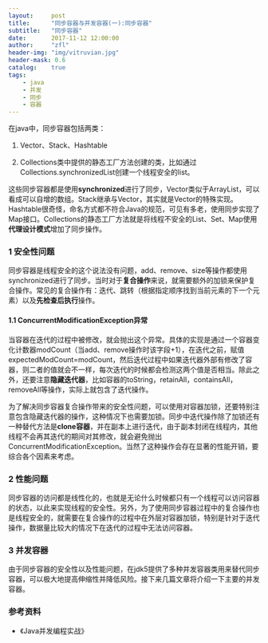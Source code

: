 ```yaml
---
layout:     post
title:      "同步容器与并发容器(一):同步容器"
subtitle:   "同步容器"
date:       2017-11-12 12:00:00
author:     "zfl"
header-img: "img/vitruvian.jpg"
header-mask: 0.6
catalog:    true
tags:
    - java
    - 并发
    - 同步
    - 容器
---  
```


在java中，同步容器包括两类：  

1. Vector、Stack、Hashtable  

2. Collections类中提供的静态工厂方法创建的类，比如通过Collections.synchronizedList创建一个线程安全的list。  


这些同步容器都是使用**synchronized**进行了同步，Vector类似于ArrayList，可以看成可以自增的数组。Stack继承与Vector，其实就是Vector的特殊实现。Hashtable很奇怪，命名方式都不符合Java的规范，可见有多老，使用同步实现了Map接口。Collections的静态工厂方法就是将线程不安全的List、Set、Map使用**代理设计模式**增加了同步操作。  

### 1 安全性问题  

同步容器是线程安全的这个说法没有问题，add、remove、size等操作都使用synchronized进行了同步。当时对于**复合操作**来说，就需要额外的加锁来保护复合操作。常见的复合操作有：迭代、跳转（根据指定顺序找到当前元素的下一个元素）以及**先检查后执行**操作。

#### 1.1 ConcurrentModificationException异常  

当容器在迭代的过程中被修改，就会抛出这个异常。具体的实现是通过一个容器变化计数器modCount（当add、remove操作时该字段+1），在迭代之前，赋值expectedModCount=modCount，然后迭代过程中如果迭代器外部有修改了容器，则二者的值就会不一样，每次迭代的时候都会检测这两个值是否相当。除此之外，还要注意**隐藏迭代器**，比如容器的toString，retainAll，containsAll，removeAll等操作，实际上就包含了迭代操作。

为了解决同步容器复合操作带来的安全性问题，可以使用对容器加锁，还要特别注意包含隐藏迭代器的操作，这种情况下也需要加锁。同步中迭代操作除了加锁还有一种替代方法是**clone容器**，并在副本上进行迭代，由于副本封闭在线程内，其他线程不会再其迭代的期间对其修改，就会避免抛出ConcurrentModificationException。当然了这种操作会存在显著的性能开销，要综合各个因素来考虑。  

### 2 性能问题  

同步容器的访问都是线性化的，也就是无论什么时候都只有一个线程可以访问容器的状态，以此来实现线程的安全性。另外，为了使用同步容器过程中的复合操作也是线程安全的，就需要在复合操作的过程中在外层对容器加锁，特别是针对于迭代操作，数据量比较大的情况下在迭代的过程中无法访问容器。  
### 3 并发容器
由于同步容器的安全性以及性能问题，在jdk5提供了多种并发容器类用来替代同步容器，可以极大地提高伸缩性并降低风险。接下来几篇文章将介绍一下主要的并发容器。

### 参考资料
* 《Java并发编程实战》
